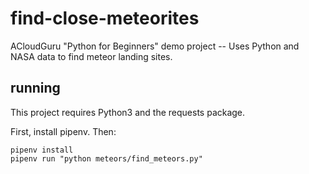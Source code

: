 # find-close-meteorites
ACloudGuru "Python for Beginners" demo project -- Uses Python and NASA data to find meteor landing sites.

## running

This project requires Python3 and the requests package.

First, install pipenv. Then:

```
pipenv install
pipenv run "python meteors/find_meteors.py"
```

